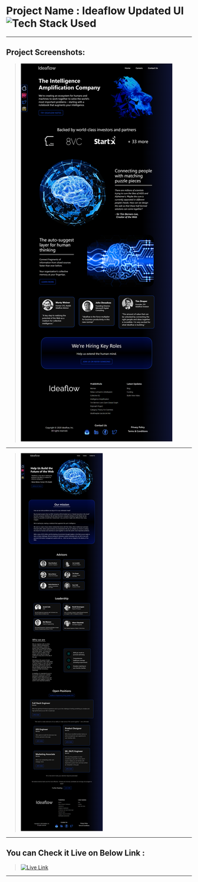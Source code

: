 # Project Name : Ideaflow Updated UI ![Tech Stack Used](https://img.shields.io/badge/Technologies-ReactJS-blue)

---

## Project Screenshots:

> ![SS](./HomepageSS.png)

---

> ![SS](./CareerPageSS.png)

---

## You can Check it Live on Below Link :

> [![Live Link](https://img.shields.io/badge/DEPLOYED-LINK-green)](https://ideaflow-ui-sj.netlify.app/)

---
